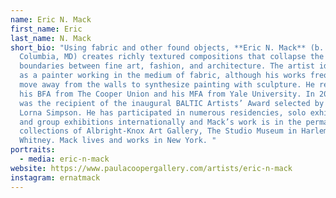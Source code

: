 ```yaml
---
name: Eric N. Mack
first_name: Eric
last_name: N. Mack
short_bio: "Using fabric and other found objects, **Eric N. Mack** (b. 1987,
  Columbia, MD) creates richly textured compositions that collapse the
  boundaries between fine art, fashion, and architecture. The artist identifies
  as a painter working in the medium of fabric, although his works frequently
  move away from the walls to synthesize painting with sculpture. He received
  his BFA from The Cooper Union and his MFA from Yale University. In 2017, Mack
  was the recipient of the inaugural BALTIC Artists’ Award selected by artist
  Lorna Simpson. He has participated in numerous residencies, solo exhibitions
  and group exhibitions internationally and Mack’s work is in the permanent
  collections of Albright-Knox Art Gallery, The Studio Museum in Harlem and the
  Whitney. Mack lives and works in New York. "
portraits:
  - media: eric-n-mack
website: https://www.paulacoopergallery.com/artists/eric-n-mack
instagram: ernatmack
---
```

